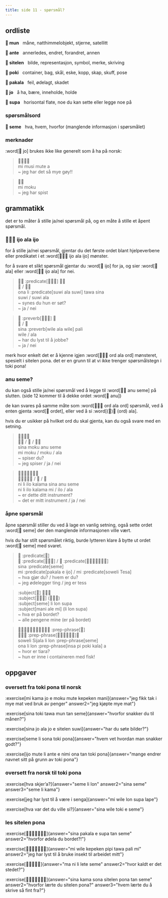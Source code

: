 ```yaml
---
title: side 11 - spørsmål? 
---
```

## ordliste

**󱤺 mun**&nbsp;&nbsp;&nbsp;måne, natthimmelobjekt, stjerne, satellitt

**󱤆 ante**&nbsp;&nbsp;&nbsp;annerledes, endret, forandret, annen

**󱥠 sitelen**&nbsp;&nbsp;&nbsp;bilde, representasjon, symbol, merke, skriving

**󱥓 poki**&nbsp;&nbsp;&nbsp;container, bag, skål, eske, kopp, skap, skuff, pose

**󱥈 pakala**&nbsp;&nbsp;&nbsp;feil, ødelagt, skadet

**󱤓 jo**&nbsp;&nbsp;&nbsp;å ha, bære, inneholde, holde

**󱥥 supa**&nbsp;&nbsp;&nbsp;horisontal flate, noe du kan sette eller legge noe på

### spørsmålsord

**󱥙 seme**&nbsp;&nbsp;&nbsp;hva, hvem, hvorfor (manglende informasjon i spørsmålet)

### merknader

:word[󱤓 jo] brukes ikke like generelt som å ha på norsk:

> 󱤴󱤻󱤼󱤀 \
> mi musi mute a \
> ~ jeg har det så mye gøy!!

> 󱤴󱤶 \
> mi moku \
> ~ jeg har spist

## grammatikk

det er to måter å stille ja/nei spørsmål på, og en måte å stille et åpent spørsmål.

### 󱤌󱤂󱤌 ijo ala ijo

for å stille ja/nei spørsmål, gjentar du det første ordet blant hjelpeverbene eller predikatet i et :word[󱤌󱤂󱤌 ijo ala ijo] mønster.

for å svare et slikt spørsmål gjentar du :word[󱤌 ijo] for ja, og sier :word[󱤂 ala] eller :word[󱤌󱤂 ijo ala] for nei. 

> 󱥆󱤧 :predicate[󱥦󱤂󱥦] 󱥩󱥞 \
> 󱥦 / 󱥦󱤂 \
> ona li :predicate[suwi ala suwi] tawa sina \
> suwi / suwi ala \
> ~ synes du hun er søt? \
> ~ ja / nei

> 󱥞 :preverb[󱥷󱤂󱥷] 󱥉 \
> 󱥷 / 󱤂 \
> sina :preverb[wile ala wile] pali \
> wile / ala \
> ~ har du lyst til å jobbe? \
> ~ ja / nei

merk hvor enkelt det er å kjenne igjen :word[󱤌󱤂󱤌 ord ala ord] mønsteret, spesielt i sitelen pona. det er en grunn til at vi ikke trenger spørsmålstegn i toki pona!

### anu seme?
du kan også stille ja/nei spørsmål ved å legge til :word[󱤇󱥙 anu seme] på slutten. (side 12 kommer til å dekke ordet :word[󱤇 anu])

de kan svares på samme måte som :word[󱤌󱤂󱤌 ord ala ord] spørsmål, ved å enten gjenta :word[󱤌 ordet], eller ved å si :word[(󱤌)󱤂 (ord) ala].

hvis du er usikker på hvilket ord du skal gjenta, kan du også svare med en setning. 

> 󱥞󱤶󱤇󱥙 \
> 󱤴󱤶 / 󱤶 / 󱤶󱤂 \
> sina moku anu seme \
> mi moku / moku / ala \
> ~ spiser du? \
> ~ jeg spiser / ja / nei

> 󱥁󱤧󱤎󱤕󱥞󱤇󱥙 \
> 󱥁󱤧󱤎󱤕󱤴 / 󱤎 / 󱤂 \
> ni li ilo kalama sina anu seme \
> ni li ilo kalama mi / ilo / ala \
> ~ er dette ditt instrument? \
> ~ det er mitt instrument / ja / nei

### åpne spørsmål

åpne spørsmål stiller du ved å lage en vanlig setning, også sette ordet :word[󱥙 seme] der den manglende informasjonen ville vært.

hvis du har stilt spørsmålet riktig, burde lytteren klare å bytte ut ordet :word[󱥙 seme] med svaret. 

> 󱥞 :predicate[󱥙] \
> 󱤴 :predicate[󱥈󱤉󱤌] / 󱤴 :predicate[󱥢󱦐󱥧󱤉󱥦󱤈󱦑] \
> sina :predicate[seme] \
> mi :predicate[pakala e ijo] / mi :predicate[soweli Tesa] \
> ~ hva gjør du? / hvem er du? \
> ~ jeg ødelegger ting / jeg er tess

> :subject[󱥙] 󱤧󱤬󱥥 \
> :subject[󱤲󱤄󱤴] (󱤧󱤬󱥥) \
> :subject[seme] li lon supa \
> :subject[mani ale mi] (li lon supa) \
> ~ hva er på bordet? \
> ~ alle pengene mine (er på bordet)

> 󱥢󱦐󱥦󱤌󱤑󱤄󱤧󱤂󱦑󱤧󱤬 :prep-phrase[󱥙] \
> 󱥆󱤧󱤬 :prep-phrase[󱤏󱥍󱦗󱥓󱤔󱦘]󱤀 \
> soweli Sijala li lon :prep-phrase[seme] \
> ona li lon :prep-phrase[insa pi poki kala] a \
> ~ hvor er tiara? \
> ~ hun er inne i containeren med fisk!

## oppgaver
### oversett fra toki pona til norsk 
:exercise[mi kama jo e moku mute kepeken mani]{answer="jeg fikk tak i mye mat ved bruk av penger" answer2="jeg kjøpte mye mat"}

:exercise[sina toki tawa mun tan seme]{answer="hvorfor snakker du til månen?"}

:exercise[sina jo ala jo e sitelen suwi]{answer="har du søte bilder?"}

:exercise[seme li sona toki pona]{answer="hvem vet hvordan man snakker godt?"}

:exercise[ijo mute li ante e nimi ona tan toki pona]{answer="mange endrer navnet sitt på grunn av toki pona"}

### oversett fra norsk til toki pona
:exercise[hva skjer’a?]{answer="seme li lon" answer2="sina seme" answer3="seme li kama"}

:exercise[jeg har lyst til å være i senga]{answer="mi wile lon supa lape"}

:exercise[hva var det du ville si?]{answer="sina wile toki e seme"}

### les sitelen pona
:exercise[󱥞󱥈󱤉󱥥󱥧󱥙󱤀]{answer="sina pakala e supa tan seme" answer2="hvorfor ødela du bordet?!"}

:exercise[󱤴󱥷󱤙󱥑󱥩󱥉󱤴]{answer="mi wile kepeken pipi tawa pali mi" answer2="jeg har lyst til å bruke insekt til arbeidet mitt"}

:exercise[󱤰󱥁󱤧󱤦󱥙]{answer="ma ni li lete seme" answer2="hvor kaldt er det stedet?"}

:exercise[󱥞󱤖󱥡󱥠󱥔󱥧󱥙]{answer="sina kama sona sitelen pona tan seme" answer2="hvorfor lærte du sitelen pona?" answer3="hvem lærte du å skrive så fint fra?"}